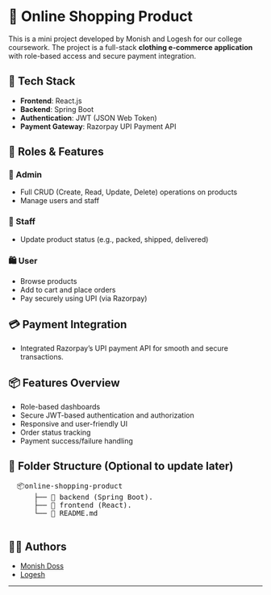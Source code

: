 # 🛒 Online Shopping Product

This is a mini project developed by Monish and Logesh for our college coursework. The project is a full-stack **clothing e-commerce application** with role-based access and secure payment integration.

## 🔧 Tech Stack

- **Frontend**: React.js
- **Backend**: Spring Boot
- **Authentication**: JWT (JSON Web Token)
- **Payment Gateway**: Razorpay UPI Payment API

## 👥 Roles & Features

### 🔐 Admin
- Full CRUD (Create, Read, Update, Delete) operations on products
- Manage users and staff

### 👷 Staff
- Update product status (e.g., packed, shipped, delivered)

### 🛍️ User
- Browse products
- Add to cart and place orders
- Pay securely using UPI (via Razorpay)

## 💳 Payment Integration
- Integrated Razorpay’s UPI payment API for smooth and secure transactions.

## 📦 Features Overview
- Role-based dashboards
- Secure JWT-based authentication and authorization
- Responsive and user-friendly UI
- Order status tracking
- Payment success/failure handling

## 📁 Folder Structure (Optional to update later)
<pre>
  📦online-shopping-product
      ├── 🧩 backend (Spring Boot).
      ├── 🎨 frontend (React).
      └── 📜 README.md
  </pre>


## 👨‍💻 Authors

- [Monish Doss](https://github.com/MonishDoss)  
- [Logesh](https://github.com/Lokesh0256)

---
